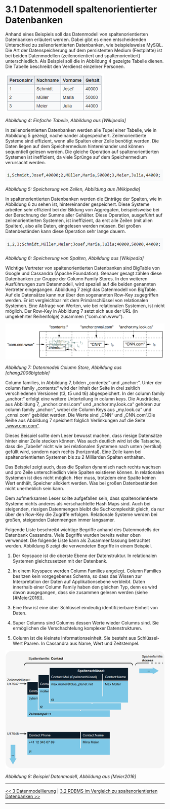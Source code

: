 # 3.1 Datenmodell spaltenorientierter Datenbanken

Anhand eines Beispiels soll das Datenmodell von spaltenorientierten Datenbanken erläutert werden. Dabei gibt es einen entscheidenden Unterschied zu zeilenorientierten Datenbanken, wie beispielsweise MySQL. Die Art der Datenspeicherung auf dem persistenten Medium (Festplatte) ist bei beiden Datenmodellen (zeilenorientiert und spaltenorientiert) unterschiedlich. Als Beispiel soll die in Abbildung 4 gezeigte Tabelle dienen. Die Tabelle beschreibt den Verdienst einzelner Personen. 

![Alternativer Text](images/tabelle.PNG "Optionaler Titel")

*Abbildung 4: Einfache Tabelle, Abbildung aus [Wikipedia]*

In zeilenorientierten Datenbanken werden alle Tupel einer Tabelle, wie in Abbildung 5 gezeigt, nacheinander abgespeichert. Zeilenorientierte Systeme sind effizient, wenn alle Spalten einer Zeile benötigt werden. Die Daten liegen auf dem Speichermedium hintereinander und können sequentiell gelesen werden. Die gleiche Operation auf spaltenorientierten Systemen ist ineffizient, da viele Sprünge auf dem Speichermedium verursacht werden.

![Alternativer Text](images/speicherung_zeile.PNG "Optionaler Titel")

*Abbildung 5: Speicherung von Zeilen, Abbildung aus [Wikipedia]*

In spaltenorientierten Datenbanken werden die Einträge der Spalten, wie in Abbildung 6 zu sehen ist, hintereinander gespeichert. Diese Systeme arbeiten sehr effizient bei der Bildung von Aggregaten, beispielsweise bei der Berechnung der Summe aller Gehälter. Diese Operation, ausgeführt auf zeilenorientierten Systemen, ist ineffizient, da erst alle Zeilen (mit allen Spalten), also alle Daten, eingelesen werden müssen. Bei großen Datenbeständen kann diese Operation sehr lange dauern.

![Alternativer Text](images/speicherung_spalte.PNG "Optionaler Titel")

*Abbildung 6: Speicherung von Spalten, Abbildung aus [Wikipedia]*

Wichtige Vertreter von spaltenorientierten Datenbanken sind BigTable von Google und Cassandra (Apache Foundation). Genauer gesagt zählen diese Datenbanken zur Gruppe der Column Family Stores. In den weiteren Ausführungen zum Datenmodell, wird speziell auf die beiden genannten Vertreter eingegangen. Abbildung 7 zeigt das Datenmodell von BigTable. Auf die Datensätze kann nur über den sogenannten Row-Key zugegriffen werden. Er ist vergleichbar mit dem Primärschlüssel von relationalen Systemen. Eine Abfrage von Werten, wie bei relationalen Systemen, ist nicht möglich. Der Row-Key in Abbildung 7 setzt sich aus der URL (in umgekehrter Reihenfolge) zusammen ("com.cnn.www").

![Alternativer Text](images/data_modell_google_bigtable.PNG "Optionaler Titel")

*Abbildung 7: Datenmodell Column Store, Abbildung aus [chang2006bigtable]*

Column families, in Abbildung 7, bilden „contents:“ und „anchor:“. Unter der column family „contents:“ wird der Inhalt der Seite in drei zeitlich verschiedenen Versionen (t3, t5 und t6) abgespeichert. In der column family „anchor:“ erfolgt eine weitere Unterteilung in column keys. Die Ausdrücke, aus Abbildung 7, „anchor:cnnsi.com“ und „anchor:my.look.ca“ gehören zur column family „anchor:“, wobei die Column Keys aus „my.look.ca“ und „cnnsi.com“ gebildet werden. Die Werte sind „CNN“ und „CNN.com“.Die Reihe aus Abbildung 7 speichert folglich Verlinkungen auf die Seite „www.cnn.com“. 

Dieses Beispiel sollte dem Leser bewusst machen, dass riesige Datensätze hinter einer Zeile stecken können. Was auch deutlich wird ist die Tatsache, dass die „Tabelle“ nicht wie bei relationalen Systemen nach unten (vertikal) gefüllt wird, sondern nach rechts (horizontal). Eine Zeile kann bei spaltenorientierten Systemen bis zu 2 Milliarden Spalten enthalten.

Das Beispiel zeigt auch, dass die Spalten dynamisch nach rechts wachsen und pro Zeile unterschiedlich viele Spalten existieren können. In relationalen Systemen ist dies nicht möglich. Hier muss, trotzdem eine Spalte keinen Wert enthält, Speicher allokiert werden. Was bei großen Datenbeständen nicht unerheblich sein kann.

Dem aufmerksamen Leser sollte aufgefallen sein, dass spaltenorientierte Systeme nichts anderes als verschachtelte Hash Maps sind. Auch bei steigenden, riesigen Datenmengen bleibt die Suchkomplexität gleich, da nur über den Row-Key die Zugriffe erfolgen. Relationale Systeme werden bei großen, steigenden Datenmengen immer langsamer. 

Folgende Liste beschreibt wichtige Begriffe anhand des Datenmodells der Datenbank Cassandra. Viele Begriffe wurden bereits weiter oben verwendet. Die folgende Liste kann als Zusammenfassung betrachtet werden. Abbildung 8 zeigt die verwendeten Begriffe in einem Beispiel.

1. Der Keyspace ist die oberste Ebene der Datenstruktur. In relationalen Systemen gleichzusetzen mit der Datenbank.

2. In einem Keyspace werden Column Families angelegt. Column Families besitzen kein vorgegebenes Schema, so dass das Wissen zur Interpretation der Daten auf Applikationsebene verbleibt. Daten innerhalb einer Column Family haben den gleichen Typ, denn es wird davon ausgegangen, dass sie zusammen gelesen werden (siehe [#Meier2016]). 

3. Eine Row ist eine über Schlüssel eindeutig identifizierbare Einheit von Daten.

4. Super Columns sind Columns dessen Werte wieder Columns sind. Sie ermöglichen die Verschachtelung komplexer Datenstrukturen.

5. Column ist die kleinste Informationseinheit. Sie besteht aus Schlüssel-Wert Paaren. In Cassandra aus Name, Wert und Zeitstempel.

![Alternativer Text](images/zusammenfassung_spaltenfamilie.PNG "Optionaler Titel")

*Abbildung 8: Beispiel Datenmodell, Abbildung aus [Meier2016]*

---

[<< 3 Datenmodellierung](modellierung_3.md) | [3.2 RDBMS im Vergleich zu spaltenorientierten Datenbanken >>](modellierung_3_2.md)

---
